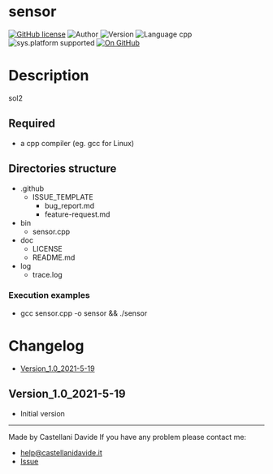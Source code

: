 # sensor
[![GitHub license](https://img.shields.io/badge/license-GNU-green?style=flat)](https://github.com/CastellaniDavide/sensor/blob/master/LICENSE) ![Author](https://img.shields.io/badge/author-Castellani%20Davide-green?style=flat) ![Version](https://img.shields.io/badge/version-v01.01-blue?style=flat) ![Language cpp](https://img.shields.io/badge/language-cpp-yellowgreen?style=flat) ![sys.platform supported](https://img.shields.io/badge/OS%20platform%20supported-All-blue?style=flat) [![On GitHub](https://img.shields.io/badge/on%20GitHub-True-green?style=flat&logo=github)](https://github.com/CastellaniDavide/sensor)

# Description
sol2

## Required
 - a cpp compiler (eg. gcc for Linux)
 

## Directories structure
 - .github
   - ISSUE_TEMPLATE
     - bug_report.md
     - feature-request.md
 - bin
	 - sensor.cpp
 - doc
   - LICENSE
   - README.md
 - log
	 - trace.log
   
### Execution examples
 - gcc sensor.cpp -o sensor && ./sensor

# Changelog
 - [Version_1.0_2021-5-19](#Version_10_2021-5-19)


## Version_1.0_2021-5-19
 - Initial version

---
Made by Castellani Davide 
If you have any problem please contact me:
- help@castellanidavide.it
- [Issue](https://github.com/CastellaniDavide/sensor/issues)
